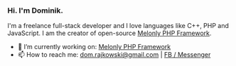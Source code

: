 ### Hi. I'm Dominik.

I'm a freelance full-stack developer and I love languages like C++, PHP and JavaScript. I am the creator of open-source [Melonly PHP Framework](https://github.com/Doc077/melonly).

- 🔭 I’m currently working on: [Melonly PHP Framework](https://github.com/Doc077/melonly)
- 📫 How to reach me: dom.rajkowski@gmail.com | [FB / Messenger](https://www.facebook.com/dominik.rajkowski.9)
